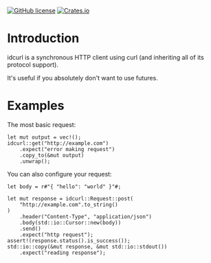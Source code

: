 [![GitHub license](https://img.shields.io/badge/license-BSD-blue.svg)](https://raw.githubusercontent.com/njaard/idcurl/master/LICENSE)
[![Crates.io](https://img.shields.io/crates/v/idcurl.svg)](https://crates.io/crates/idcurl)

# Introduction

idcurl is a synchronous HTTP client using curl (and inheriting all of
its protocol support).

It's useful if you absolutely don't want to use futures.

# Examples


The most basic request:

	let mut output = vec!();
	idcurl::get("http://example.com")
		.expect("error making request")
		.copy_to(&mut output)
		.unwrap();

You can also configure your request:

	let body = r#"{ "hello": "world" }"#;

	let mut response = idcurl::Request::post(
		"http://example.com".to_string()
	)
		.header("Content-Type", "application/json")
		.body(std::io::Cursor::new(body))
		.send()
		.expect("http request");
	assert!(response.status().is_success());
	std::io::copy(&mut response, &mut std::io::stdout())
		.expect("reading response");
